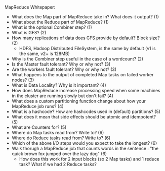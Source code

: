MapReduce Whitepaper:
- What does the Map part of MapReduce take in?  What does it output? (1)
- What about the Reduce part of MapReduce? (1)
- What is the optional Combiner step? (1)
- What is GFS? (2)
- How many replications of data does GFS provide by default?  Block size? (2)
  - HDFS, Hadoop Distributed FileSystem, is the same by default (v1 is the same, v2+ is 128MB)
- Why is the Combiner step useful in the case of a wordcount? (2)
- Is the Master fault tolerant?  Why or why not? (3)
- Are the workers fault tolerant?  Why or why not? (3)
- What happens to the output of completed Map tasks on failed worker nodes? (3)
- What is Data Locality?  Why is it important? (4)
- How does MapReduce increase processing speed when some machines in the cluster are running slowly but don't fail? (4)
- What does a custom partitioning function change about how your MapReduce job runs? (4)
- What is a hashcode?  How are hashcodes used in (default) partitions? (5)
- What does it mean that side effects should be atomic and idempotent? (5)
- What are Counters for? (5)
- Where do Map tasks read from?  Write to? (6)
- Where do Reduce tasks read from?  Write to? (6)
- Which of the above I/O steps would you expect to take the longest? (6)
- Walk thorugh a MapReduce job that counts words in the sentence : "the quick brown fox jumped over the lazy dog" (6)
  - How does this work for 2 input blocks (so 2 Map tasks) and 1 reduce task?  What if we had 2 Reduce tasks?